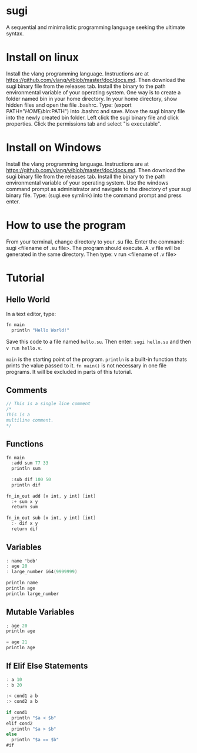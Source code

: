 # sugi
A sequential and minimalistic programming language seeking the ultimate syntax.

# Install on linux
Install the vlang programming language. Instructions are at https://github.com/vlang/v/blob/master/doc/docs.md.
Then download the sugi binary file from the releases tab.
Install the binary to the path environmental variable of your operating system.
One way is to create a folder named bin in your home directory.
In your home directory, show hidden files and open the file .bashrc.
Type: (export PATH="$HOME/bin:$PATH") into .bashrc and save.
Move the sugi binary file into the newly created bin folder.
Left click the sugi binary file and click properties.
Click the permissions tab and select "is executable".

# Install on Windows
Install the vlang programming language. Instructions are at https://github.com/vlang/v/blob/master/doc/docs.md.
Then download the sugi binary file from the releases tab.
Install the binary to the path environmental variable of your operating system.
Use the windows command prompt as administrator and navigate to the directory of your sugi binary file.
Type: (sugi.exe symlink) into the command prompt and press enter.

# How to use the program
From your terminal, change directory to your .su file.
Enter the command: sugi <filename of .su file>.
The program should execute.
A .v file will be generated in the same directory.
Then type: v run <filename of .v file>

# Tutorial
  
## Hello World

In a text editor, type: 

```v
fn main
  println "Hello World!"
```
Save this code to a file named `hello.su`. Then enter: `sugi hello.su` and then `v run hello.v`.
  
`main` is the starting point of the program. 
`println` is a built-in function thats prints the value passed to it.
`fn main()` is not necessary in one file programs. It will be excluded in parts of this tutorial.
  
## Comments
  
```v
// This is a single line comment
/* 
This is a
multiline comment. 
*/  
```
  
## Functions
  
```v
fn main
  :add sum 77 33
  println sum
  
  :sub dif 100 50
  println dif
  
fn_in_out add [x int, y int] [int] 
  :+ sum x y
  return sum
  
fn_in_out sub [x int, y int] [int] 
  :- dif x y
  return dif
```
  
## Variables
  
```v
: name 'bob'
: age 20
: large_number i64(9999999)
  
println name
println age
println large_number
```
  
## Mutable Variables
  
```v
; age 20
println age
  
= age 21
println age
```
  
## If Elif Else Statements
  
```v
: a 10
: b 20
  
:< cond1 a b
:> cond2 a b
  
if cond1
  println "$a < $b"
elif cond2
  println "$a > $b"
else
  println "$a == $b"
#if
```
